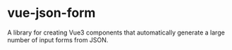 # vue-json-form
A library for creating Vue3 components that automatically generate a large number of input forms from JSON.
